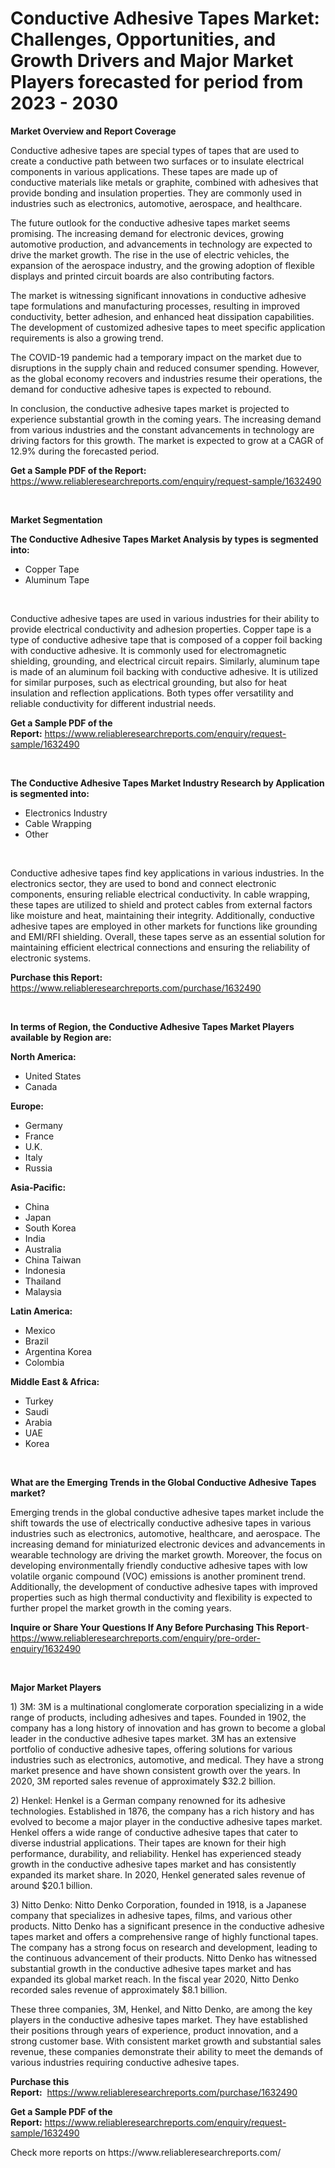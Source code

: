 <p><h1>Conductive Adhesive Tapes Market: Challenges, Opportunities, and Growth Drivers and Major Market Players forecasted for period from 2023 - 2030</h1></p><p><strong>Market Overview and Report Coverage</strong></p>
<p><p>Conductive adhesive tapes are special types of tapes that are used to create a conductive path between two surfaces or to insulate electrical components in various applications. These tapes are made up of conductive materials like metals or graphite, combined with adhesives that provide bonding and insulation properties. They are commonly used in industries such as electronics, automotive, aerospace, and healthcare.</p><p>The future outlook for the conductive adhesive tapes market seems promising. The increasing demand for electronic devices, growing automotive production, and advancements in technology are expected to drive the market growth. The rise in the use of electric vehicles, the expansion of the aerospace industry, and the growing adoption of flexible displays and printed circuit boards are also contributing factors.</p><p>The market is witnessing significant innovations in conductive adhesive tape formulations and manufacturing processes, resulting in improved conductivity, better adhesion, and enhanced heat dissipation capabilities. The development of customized adhesive tapes to meet specific application requirements is also a growing trend.</p><p>The COVID-19 pandemic had a temporary impact on the market due to disruptions in the supply chain and reduced consumer spending. However, as the global economy recovers and industries resume their operations, the demand for conductive adhesive tapes is expected to rebound.</p><p>In conclusion, the conductive adhesive tapes market is projected to experience substantial growth in the coming years. The increasing demand from various industries and the constant advancements in technology are driving factors for this growth. The market is expected to grow at a CAGR of 12.9% during the forecasted period.</p></p>
<p><strong>Get a Sample PDF of the Report:</strong> <a href="https://www.reliableresearchreports.com/enquiry/request-sample/1632490">https://www.reliableresearchreports.com/enquiry/request-sample/1632490</a></p>
<p>&nbsp;</p>
<p><strong>Market Segmentation</strong></p>
<p><strong>The Conductive Adhesive Tapes Market Analysis by types is segmented into:</strong></p>
<p><ul><li>Copper Tape</li><li>Aluminum Tape</li></ul></p>
<p>&nbsp;</p>
<p><p>Conductive adhesive tapes are used in various industries for their ability to provide electrical conductivity and adhesion properties. Copper tape is a type of conductive adhesive tape that is composed of a copper foil backing with conductive adhesive. It is commonly used for electromagnetic shielding, grounding, and electrical circuit repairs. Similarly, aluminum tape is made of an aluminum foil backing with conductive adhesive. It is utilized for similar purposes, such as electrical grounding, but also for heat insulation and reflection applications. Both types offer versatility and reliable conductivity for different industrial needs.</p></p>
<p><strong>Get a Sample PDF of the Report:</strong>&nbsp;<a href="https://www.reliableresearchreports.com/enquiry/request-sample/1632490">https://www.reliableresearchreports.com/enquiry/request-sample/1632490</a></p>
<p>&nbsp;</p>
<p><strong>The Conductive Adhesive Tapes Market Industry Research by Application is segmented into:</strong></p>
<p><ul><li>Electronics Industry</li><li>Cable Wrapping</li><li>Other</li></ul></p>
<p>&nbsp;</p>
<p><p>Conductive adhesive tapes find key applications in various industries. In the electronics sector, they are used to bond and connect electronic components, ensuring reliable electrical conductivity. In cable wrapping, these tapes are utilized to shield and protect cables from external factors like moisture and heat, maintaining their integrity. Additionally, conductive adhesive tapes are employed in other markets for functions like grounding and EMI/RFI shielding. Overall, these tapes serve as an essential solution for maintaining efficient electrical connections and ensuring the reliability of electronic systems.</p></p>
<p><strong>Purchase this Report:</strong>&nbsp; <a href="https://www.reliableresearchreports.com/purchase/1632490">https://www.reliableresearchreports.com/purchase/1632490</a></p>
<p>&nbsp;</p>
<p><strong>In terms of Region, the Conductive Adhesive Tapes Market Players available by Region are:</strong></p>
<p>
    <p> <strong> North America: </strong>
        <ul>
            <li>United States</li>
            <li>Canada</li>
        </ul>
        </p> 
    <p> <strong> Europe: </strong>
        <ul>
            <li>Germany</li>
            <li>France</li>
            <li>U.K.</li>
            <li>Italy</li>
            <li>Russia</li>
        </ul>
        </p> 
    <p> <strong> Asia-Pacific: </strong>
        <ul>
            <li>China</li>
            <li>Japan</li>
            <li>South Korea</li>
            <li>India</li>
            <li>Australia</li>
            <li>China Taiwan</li>
            <li>Indonesia</li>
            <li>Thailand</li>
            <li>Malaysia</li>
        </ul>
        </p> 
    <p> <strong> Latin America: </strong>
        <ul>
            <li>Mexico</li>
            <li>Brazil</li>
            <li>Argentina Korea</li>
            <li>Colombia</li>
        </ul>
        </p> 
    <p> <strong> Middle East & Africa: </strong>
        <ul>
            <li>Turkey</li>
            <li>Saudi</li>
            <li>Arabia</li>
            <li>UAE</li>
            <li>Korea</li>
        </ul>
    </p>
    </p>
<p>&nbsp;</p>
<p><strong>What are the Emerging Trends in the Global Conductive Adhesive Tapes market?</strong></p>
<p><p>Emerging trends in the global conductive adhesive tapes market include the shift towards the use of electrically conductive adhesive tapes in various industries such as electronics, automotive, healthcare, and aerospace. The increasing demand for miniaturized electronic devices and advancements in wearable technology are driving the market growth. Moreover, the focus on developing environmentally friendly conductive adhesive tapes with low volatile organic compound (VOC) emissions is another prominent trend. Additionally, the development of conductive adhesive tapes with improved properties such as high thermal conductivity and flexibility is expected to further propel the market growth in the coming years.</p></p>
<p><strong>Inquire or Share Your Questions If Any Before Purchasing This Report</strong>- <a href="https://www.reliableresearchreports.com/enquiry/pre-order-enquiry/1632490">https://www.reliableresearchreports.com/enquiry/pre-order-enquiry/1632490</a></p>
<p>&nbsp;</p>
<p><strong>Major Market Players</strong></p>
<p><p>1) 3M: 3M is a multinational conglomerate corporation specializing in a wide range of products, including adhesives and tapes. Founded in 1902, the company has a long history of innovation and has grown to become a global leader in the conductive adhesive tapes market. 3M has an extensive portfolio of conductive adhesive tapes, offering solutions for various industries such as electronics, automotive, and medical. They have a strong market presence and have shown consistent growth over the years. In 2020, 3M reported sales revenue of approximately $32.2 billion.</p><p>2) Henkel: Henkel is a German company renowned for its adhesive technologies. Established in 1876, the company has a rich history and has evolved to become a major player in the conductive adhesive tapes market. Henkel offers a wide range of conductive adhesive tapes that cater to diverse industrial applications. Their tapes are known for their high performance, durability, and reliability. Henkel has experienced steady growth in the conductive adhesive tapes market and has consistently expanded its market share. In 2020, Henkel generated sales revenue of around $20.1 billion.</p><p>3) Nitto Denko: Nitto Denko Corporation, founded in 1918, is a Japanese company that specializes in adhesive tapes, films, and various other products. Nitto Denko has a significant presence in the conductive adhesive tapes market and offers a comprehensive range of highly functional tapes. The company has a strong focus on research and development, leading to the continuous advancement of their products. Nitto Denko has witnessed substantial growth in the conductive adhesive tapes market and has expanded its global market reach. In the fiscal year 2020, Nitto Denko recorded sales revenue of approximately $8.1 billion.</p><p>These three companies, 3M, Henkel, and Nitto Denko, are among the key players in the conductive adhesive tapes market. They have established their positions through years of experience, product innovation, and a strong customer base. With consistent market growth and substantial sales revenue, these companies demonstrate their ability to meet the demands of various industries requiring conductive adhesive tapes.</p></p>
<p><strong>Purchase this Report:</strong>&nbsp;&nbsp;<a href="https://www.reliableresearchreports.com/purchase/1632490">https://www.reliableresearchreports.com/purchase/1632490</a></p>
<p></p>
<p><strong>Get a Sample PDF of the Report:</strong>&nbsp;<a href="https://www.reliableresearchreports.com/enquiry/request-sample/1632490">https://www.reliableresearchreports.com/enquiry/request-sample/1632490</a></p>
<p>Check more reports on https://www.reliableresearchreports.com/</p>